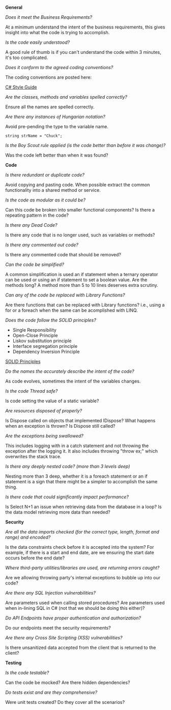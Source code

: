 **General**

*Does it meet the Business Requirements?*

At a minimum understand the intent of the business requirements, this gives insight into what the code is trying to accomplish.

*Is the code easily understood?*

A good rule of thumb is if you can't understand the code within 3 minutes, it's too complicated.

*Does it conform to the agreed coding conventions?*

The coding conventions are posted here:

[C# Style Guide](https://github.com/chuckconway/c-sharp-style-guide/blob/master/README.markdown)

*Are the classes, methods and variables spelled correctly?*

Ensure all the names are spelled correctly.

*Are there any instances of Hungarian notation?*

Avoid pre-pending the type to the variable name.

    string strName = "Chuck";

*Is the Boy Scout rule applied (is the code better than before it was change)?*

Was the code left better than when it was found?

**Code**

*Is there redundant or duplicate code?*

Avoid copying and pasting code. When possible extract the common functionality into a shared method or service.

*Is the code as modular as it could be?*

Can this code be broken into smaller functional components? Is there a repeating pattern in the code?

*Is there any Dead Code?*

Is there any code that is no longer used, such as variables or methods?

*Is there any commented out code?*

Is there any commented code that should be removed?

*Can the code be simplified?*

A common simplification is used an if statement when a ternary operator can be used or using an if statement to set a boolean value. Are the methods long? A method more than 5 to 10 lines deserves extra scrutiny.

*Can any of the code be replaced with Library Functions?*

Are there functions that can be replaced with Library functions? i.e., using a for or a foreach when the same can be acomplished with LINQ.

*Does the code follow the SOLID principles?*

- Single Responsibility
- Open-Close Principle
- Liskov substitution principle
- Interface segregation principle
- Dependency Inversion Principle

[SOLID Principles](https://en.wikipedia.org/wiki/SOLID_(object-oriented_design))

*Do the names the accurately describe the intent of the code?*

As code evolves, sometimes the intent of the variables changes.

*Is the code Thread safe?*

Is code setting the value of a static variable?

*Are resources disposed of properly?*

Is Dispose called on objects that implemented IDispose? What happens when an exception is thrown? Is Dispose still called?

*Are the exceptions being swallowed?*

This includes logging with in a catch statement and not throwing  the exception after the logging it. It also includes throwing "throw ex;" which overwrites the stack trace.

*Is there any deeply nested code? (more than 3 levels deep)*

Nesting more than 3 deep, whether it is a foreach statement or an if statement is a sign that there might be a simpler to accomplish the same thing.

*Is there code that could significantly impact performance?*

Is Select N+1 an issue when retrieving data from the database in a loop? Is the data model retrieving more data than needed?

**Security**

*Are all the data imports checked (for the correct type, length, format and range) and encoded?*

Is the data constraints check before it is accepted into the system? For example, if there is a start and end date, are we ensuring the start date occurs before the end date?

*Where third-party utilities/libraries are used, are returning errors caught?*

Are we allowing throwing party's internal exceptions to bubble up into our code?

*Are there any SQL Injection vulnerabilities?*

Are parameters used when calling stored procedures? Are parameters used when in-lining SQL in C# (not that we should be doing this either)?

*Do API Endpoints have proper authentication and authorization?*

Do our endpoints meet the security requirements?

*Are there any Cross Site Scripting (XSS) vulnerabilities?*

Is there unsanitized data accepted from the client that is returned to the client?

**Testing**

*Is the code testable?*

Can the code be mocked? Are there hidden dependencies?

*Do tests exist and are they comprehensive?*

Were unit tests created? Do they cover all the scenarios?
